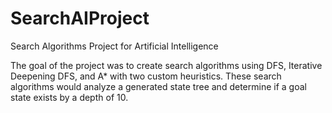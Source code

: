 # SearchAIProject
Search Algorithms Project for Artificial Intelligence

The goal of the project was to create search algorithms using DFS, Iterative Deepening DFS, and A* with two custom heuristics. These search algorithms would analyze a generated state tree and determine if a goal state exists by a depth of 10.

